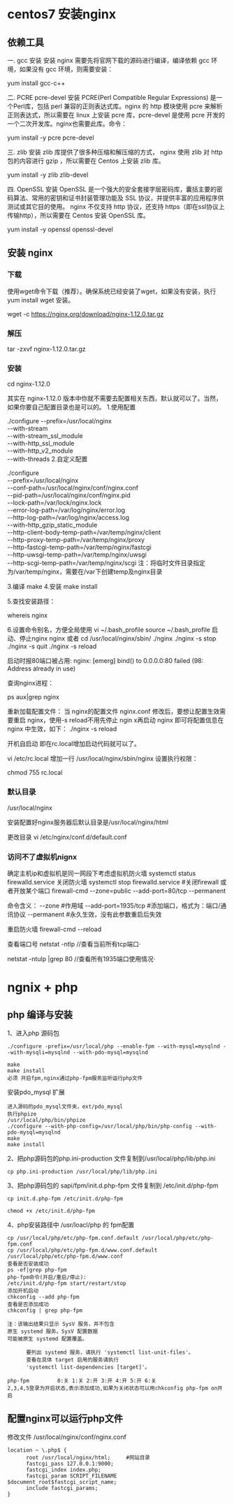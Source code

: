 # centos7 安装nginx

## 依赖工具
一. gcc 安装
安装 nginx 需要先将官网下载的源码进行编译，编译依赖 gcc 环境，如果没有 gcc 环境，则需要安装：

yum install gcc-c++

二. PCRE pcre-devel 安装
PCRE(Perl Compatible Regular Expressions) 是一个Perl库，包括 perl 兼容的正则表达式库。nginx 的 http 模块使用 pcre 来解析正则表达式，所以需要在 linux 上安装 pcre 库，pcre-devel 是使用 pcre 开发的一个二次开发库。nginx也需要此库。命令：

yum install -y pcre pcre-devel

三. zlib 安装
zlib 库提供了很多种压缩和解压缩的方式， nginx 使用 zlib 对 http 包的内容进行 gzip ，所以需要在 Centos 上安装 zlib 库。

yum install -y zlib zlib-devel

四. OpenSSL 安装
OpenSSL 是一个强大的安全套接字层密码库，囊括主要的密码算法、常用的密钥和证书封装管理功能及 SSL 协议，并提供丰富的应用程序供测试或其它目的使用。
nginx 不仅支持 http 协议，还支持 https（即在ssl协议上传输http），所以需要在 Centos 安装 OpenSSL 库。

yum install -y openssl openssl-devel


## 安装 nginx

### 下载
使用wget命令下载（推荐）。确保系统已经安装了wget，如果没有安装，执行 yum install wget 安装。

wget -c https://nginx.org/download/nginx-1.12.0.tar.gz

### 解压
tar -zxvf nginx-1.12.0.tar.gz

### 安装
cd nginx-1.12.0

其实在 nginx-1.12.0 版本中你就不需要去配置相关东西，默认就可以了。当然，如果你要自己配置目录也是可以的。
1.使用配置

./configure --prefix=/usr/local/nginx \
--with-stream \
--with-stream_ssl_module \
--with-http_ssl_module \
--with-http_v2_module \
--with-threads
2.自定义配置

./configure \
--prefix=/usr/local/nginx \
--conf-path=/usr/local/nginx/conf/nginx.conf \
--pid-path=/usr/local/nginx/conf/nginx.pid \
--lock-path=/var/lock/nginx.lock \
--error-log-path=/var/log/nginx/error.log \
--http-log-path=/var/log/nginx/access.log \
--with-http_gzip_static_module \
--http-client-body-temp-path=/var/temp/nginx/client \
--http-proxy-temp-path=/var/temp/nginx/proxy \
--http-fastcgi-temp-path=/var/temp/nginx/fastcgi \
--http-uwsgi-temp-path=/var/temp/nginx/uwsgi \
--http-scgi-temp-path=/var/temp/nginx/scgi
注：将临时文件目录指定为/var/temp/nginx，需要在/var下创建temp及nginx目录

3.编译
make
4.安装
make install

5.查找安装路径：

whereis nginx

6.设置命令别名，方便全局使用
vi ~/.bash_profile 
source ~/.bash_profile
启动、停止nginx
nginx 
或者
cd /usr/local/nginx/sbin/
./nginx 
./nginx -s stop
./nginx -s quit
./nginx -s reload

启动时报80端口被占用:
nginx: [emerg] bind() to 0.0.0.0:80 failed (98: Address already in use)

查询nginx进程：

ps aux|grep nginx

重新加载配置文件：
当 nginx的配置文件 nginx.conf 修改后，要想让配置生效需要重启 nginx，使用-s reload不用先停止 ngin x再启动 nginx 即可将配置信息在 nginx 中生效，如下：
./nginx -s reload

开机自启动
即在rc.local增加启动代码就可以了。

vi /etc/rc.local
增加一行 /usr/local/nginx/sbin/nginx
设置执行权限：

chmod 755 rc.local

### 默认目录

/usr/local/nginx

安装配置好nginx服务器后默认目录是/usr/local/nginx/html

更改目录
vi /etc/nginx/conf.d/default.conf

### 访问不了虚拟机nignx
确定主机ip和虚拟机是同一网段下考虑虚拟机防火墙
systemctl status firewalld.service
关闭防火墙
systemctl stop firewalld.service #关闭firewall
或者开放某个端口
firewall-cmd --zone=public --add-port=80/tcp --permanent


 命令含义：
--zone #作用域
--add-port=1935/tcp  #添加端口，格式为：端口/通讯协议
--permanent  #永久生效，没有此参数重启后失效

重启防火墙
      firewall-cmd --reload

查看端口号
netstat -ntlp   //查看当前所有tcp端口·

netstat -ntulp |grep 80   //查看所有1935端口使用情况·

# ngnix + php

## php 编译与安装
1、进入php 源码包
```
./configure -prefix=/usr/local/php --enable-fpm --with-mysql=mysqlnd --with-mysqli=mysqlnd --with-pdo-mysql=mysqlnd 

make
make install
必须 开启fpm,nginx通过php-fpm服务监听运行php文件

```
安装pdo_mysql 扩展
```
进入源码的pdo_mysql文件夹，ext/pdo_mysql
执行phpize
/usr/local/php/bin/phpize 
./configure --with-php-config=/usr/local/php/bin/php-config --with-pdo-mysql=mysqlnd
make
make install
```
2、把php源码包的php.ini-production 文件复制到/usr/local/php/lib/php.ini
```
cp php.ini-production /usr/local/php/lib/php.ini
```
3、把php源码包的 sapi/fpm/init.d.php-fpm 文件复制到 /etc/init.d/php-fpm
```
cp init.d.php-fpm /etc/init.d/php-fpm

chmod +x /etc/init.d/php-fpm 
```
4、php安装路径中 /usr/loacl/php 的 fpm配置
```
cp /usr/local/php/etc/php-fpm.conf.default /usr/local/php/etc/php-fpm.conf
cp /usr/local/php/etc/php-fpm.d/www.conf.default /usr/local/php/etc/php-fpm.d/www.conf
查看是否安装成功
ps -ef|grep php-fpm
php-fpm命令(开启/重启/停止):
/etc/init.d/php-fpm start/restart/stop
添加开机启动
chkconfig --add php-fpm
查看是否添加成功
chkconfig | grep php-fpm

注：该输出结果只显示 SysV 服务，并不包含
原生 systemd 服务。SysV 配置数据
可能被原生 systemd 配置覆盖。 

      要列出 systemd 服务，请执行 'systemctl list-unit-files'。
      查看在具体 target 启用的服务请执行
      'systemctl list-dependencies [target]'。

php-fpm        	0:关	1:关	2:开	3:开	4:开	5:开	6:关
2,3,4,5登录为开启状态,表示添加成功,如果为关闭状态可以用chkconfig php-fpm on开启
```


## 配置nginx可以运行php文件
修改文件 /usr/local/nginx/conf/nginx.conf
```
location ~ \.php$ {
      root /usr/local/nginx/html;     #网站目录
      fastcgi_pass 127.0.0.1:9000;
      fastcgi_index index.php;
      fastcgi_param SCRIPT_FILENAME $document_root$fastcgi_script_name;
      include fastcgi_params;
}
```